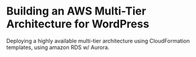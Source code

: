 # Building an AWS Multi-Tier Architecture for WordPress
Deploying a highly available multi-tier architecture using CloudFormation templates, using amazon RDS w/ Aurora.

